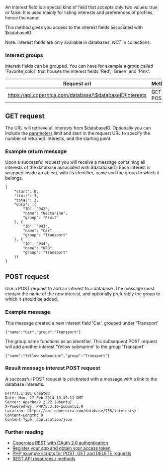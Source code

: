 An interest field is a special kind of field that accepts only two
values: true or false. It is used mainly for listing interests and
preferences of profiles, hence the name.

This method gives you access to the interest fields associated with
\$databaseID.

Note: interest fields are only available in databases, *NOT* in
collections.

### Interest groups

Interest fields can be grouped. You can have for example a group called
'Favorite\_color' that houses the interest fields 'Red', 'Green' and
'Pink'.

| Request url | Methods | Parameters |
| --- | --- | --- |
| https://api.copernica.com/database/\$databaseID/interests | GET, POST | limit, start |

GET request
-----------

The URL will retrieve all interests from \$databaseID. Optionally you
can include the
[parameters](./rest-api-parameters.md)
limit and start in the request URL to specify the number of returned
interests, and the starting point.

### Example return message

Upon a successful request you will receive a message containing all
interests of the database associated with \$databaseID. Each interest is
wrapped inside an object, with its identifier, name and the group to
which it belongs.

```
{
    "start": 0,
    "limit": 3,
    "total": 3,
    "data": [{
        "ID": "942",
        "name": "Nectarine",
        "group": "Fruit"
    }, {
        "ID": "943",
        "name": "Car",
        "group": "Transport"
    }, {
        "ID": "944",
        "name": "UFO",
        "group": "Transport"
    }]
}
```

POST request
------------

Use a POST request to add an interest to a database. The message must
contain the name of the new interest, and ~~optionally~~ preferably the
group to which it should be added.

### Example message

This message created a new interest field 'Car', grouped under
'Transport'

```
{"name":"Car","group":"Transport"}
```

The group name functions as an identifier. This subsequent POST request
will add another interest 'Yellow submarine' to the group 'Transport'

```
{"name":"Yellow submarine","group":"Transport"}
```

### Result message interest POST request

A successful POST request is celebrated with a message with a link to
the database interests.

```
HTTP/1.1 201 Created
Date: Mon, 17 Feb 2014 13:39:11 GMT
Server: Apache/2.2.22 (Ubuntu)
X-Powered-By: PHP/5.3.10-1ubuntu3.9
Location: https://api.copernica.com/database/756/interests/
Content-Length: 0
Content-Type: application/json
```

### Further reading

-   [Copernica REST with OAuth 2.0
    authentication](./setting-up-copernica-rest-service.md)
-   [Register your app and obtain your access
    token](./register-your-app-on-copernica-com.md)
-   [PHP example scripts for POST, GET and DELETE requests](./example-get-post-and-delete-requests.md)
-   [REST API resources / methods](./the-copernica-rest-api.md)

